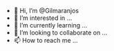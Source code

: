 - 👋 Hi, I’m @Gilmaranjos
- 👀 I’m interested in ...
- 🌱 I’m currently learning ...
- 💞️ I’m looking to collaborate on ...
- 📫 How to reach me ...

<!---
Gilmaranjos/Gilmaranjos is a ✨ special ✨ repository because its `README.md` (this file) appears on your GitHub profile.
You can click the Preview link to take a look at your changes.
--->
